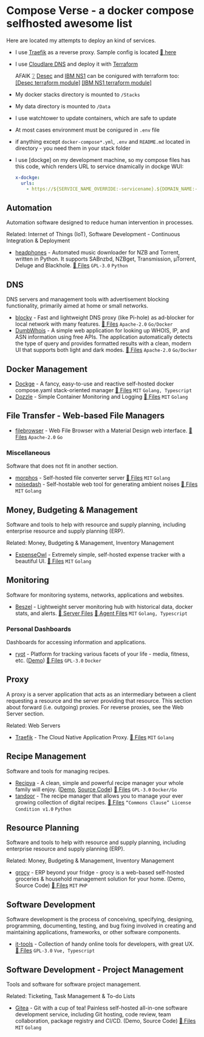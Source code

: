 # Compose Verse - a docker compose selfhosted awesome list

Here are located my attempts to deploy an kind of services.

- I use [Traefik](https://doc.traefik.io/traefik/) as a reverse proxy. Sample config is located [🔗 here](traefik/docker-compose.yml)
- I use [Cloudlare DNS](https://www.cloudflare.com/) and deploy it with [Terraform](https://www.terraform.io/)

  AFAIK [❔](https://www.wordnik.com/words/afaik) [Desec](https://desec.io/) and [IBM NS1](https://www.ibm.com/products/ns1-connect) can be conigured with terraform too: [\[Desec terraform module\]](https://registry.terraform.io/providers/Valodim/desec/latest/docs) [\[IBM NS1 terraform module\]](https://registry.terraform.io/providers/Valodim/desec/latest/docs)
- My docker stacks directory is mounted to `/Stacks`
- My data directory is mounted to `/Data`
- I use watchtower to update containers, which are safe to update
- At most cases environment must be conigured in `.env` file
- if anything except `docker-compose*.yml`, `.env` and `README.md` located in directory - you need them in your stack folder
- I use [dockge] on my development machine, so my compose files has this code, which renders URL to service dnamically in dockge WUI:

  ```yaml
  x-dockge:
    urls:
      - https://${SERVICE_NAME_OVERRIDE:-servicename}.${DOMAIN_NAME:-local}
  ```

## Automation

Automation software designed to reduce human intervention in processes.

Related: Internet of Things (IoT), Software Development - Continuous Integration & Deployment

- [headphones](https://github.com/rembo10/headphones) - Automated music downloader for NZB and Torrent, written in Python. It supports SABnzbd, NZBget, Transmission, µTorrent, Deluge and Blackhole.
  [🔗 Files](Stacks/headphones/docker-compose.yml)
  `GPL-3.0`
  `Python`

## DNS

DNS servers and management tools with advertisement blocking functionality, primarily aimed at home or small networks.

- [blocky](https://github.com/0xERR0R/blocky) - Fast and lightweight DNS proxy (like Pi-hole) as ad-blocker for local network with many features.
  [🔗 Files](Stacks/blocky/docker-compose.yml)
  `Apache-2.0`
  `Go/Docker`
- [DumbWhois](https://github.com/DumbWareio/DumbWhoIs) - A simple web application for looking up WHOIS, IP, and ASN information using free APIs. The application automatically detects the type of query and provides formatted results with a clean, modern UI that supports both light and dark modes.
  [🔗 Files](Stacks/dumbwhois/docker-compose.yml)
  `Apache-2.0`
  `Go/Docker`

## Docker Management

- [Dockge](https://github.com/louislam/dockge) - A fancy, easy-to-use and reactive self-hosted docker compose.yaml stack-oriented manager
  [🔗 Files](Stacks/dockge/docker-compose.yml)
  `MIT`
  `Golang, Typescript`
- [Dozzle](https://dozzle.dev/) - Simple Container Monitoring and Logging
  [🔗 Files](Stacks/dozzle/docker-compose.yml)
  `MIT`
  `Golang`

## File Transfer - Web-based File Managers

- [filebrowser](https://github.com/filebrowser/filebrowser) - Web File Browser with a Material Design web interface.
  [🔗 Files](Stacks/filebrowser/docker-compose.yml)
  `Apache-2.0`
  `Go`

### Miscellaneous

Software that does not fit in another section.

- [morphos](https://github.com/danvergara/morphos) - Self-hosted file converter server
  [🔗 Files](Stacks/morphos/docker-compose.yml)
  `MIT`
  `Golang`
- [noisedash](https://github.com/kaythomas0/noisedash) - Self-hostable web tool for generating ambient noises
  [🔗 Files](Stacks/noisedash/docker-compose.yml)
  `MIT`
  `Golang`

## Money, Budgeting & Management

Software and tools to help with resource and supply planning, including enterprise resource and supply planning (ERP).

Related: Money, Budgeting & Management, Inventory Management

- [ExpenseOwl](https://github.com/Tanq16/ExpenseOwl) - Extremely simple, self-hosted expense tracker with a beautiful UI.
  [🔗 Files](Stacks/expenseowl/docker-compose.yml)
  `MIT`
  `Golang`

## Monitoring

Software for monitoring systems, networks, applications and websites.

- [Beszel](https://github.com/henrygd/beszel) - Lightweight server monitoring hub with historical data, docker stats, and alerts.
  [🔗 Server Files](beszel-server/docker-compose.yml)
  [🔗 Agent Files](beszel-agent/docker-compose.yml)
  `MIT`
  `Golang, Typescript`

### Personal Dashboards

Dashboards for accessing information and applications.

- [ryot](https://github.com/ignisda/ryot) - Platform for tracking various facets of your life - media, fitness, etc. ([Demo](https://github.com/IgnisDa/ryot?tab=readme-ov-file#-demo))
  [🔗 Files](Stacks/ryot/docker-compose.yml)
  `GPL-3.0`
  `Docker`


## Proxy

A proxy is a server application that acts as an intermediary between a client requesting a resource and the server providing that resource. This section about forward (i.e. outgoing) proxies. For reverse proxies, see the Web Server section.

Related: Web Servers

- [Traefik](https://github.com/traefik/traefik) - The Cloud Native Application Proxy.
  [🔗 Files](Stacks/traefik/docker-compose.yml)
  `MIT`
  `Golang`

## Recipe Management

Software and tools for managing recipes.
- [Recipya](https://recipes.musicavis.ca) - A clean, simple and powerful recipe manager your whole family will enjoy. ([Demo](https://recipes.musicavis.ca/guide/login), [Source Code](https://github.com/reaper47/recipya))
  [🔗 Files](Stacks/recipya/docker-compose.yml)
  `GPL-3.0`
  `Docker/Go`
- [tandoor](https://tandoor.dev/) - The recipe manager that allows you to manage your ever growing collection of digital recipes.
  [🔗 Files](Stacks/tandoor/docker-compose.yml)
  `“Commons Clause” License Condition v1.0`
  `Python`

## Resource Planning

Software and tools to help with resource and supply planning, including enterprise resource and supply planning (ERP).

Related: Money, Budgeting & Management, Inventory Management

- [grocy](https://grocy.info/) - ERP beyond your fridge - grocy is a web-based self-hosted groceries & household management solution for your home. (Demo, Source Code)
  [🔗 Files](Stacks/grocy/docker-compose.yml)
  `MIT`
  `PHP`

## Software Development


Software development is the process of conceiving, specifying, designing, programming, documenting, testing, and bug fixing involved in creating and maintaining applications, frameworks, or other software components.

- [it-tools](https://github.com/CorentinTh/it-tools) - Collection of handy online tools for developers, with great UX.
  [🔗 Files](Stacks/it-tools/docker-compose.yml)
  `GPL-3.0`
  `Vue, Typescript`

## Software Development - Project Management

Tools and software for software project management.

Related: Ticketing, Task Management & To-do Lists

- [Gitea](https://about.gitea.com/) - Git with a cup of tea! Painless self-hosted all-in-one software development service, including Git hosting, code review, team collaboration, package registry and CI/CD. (Demo, Source Code)
  [🔗 Files](Stacks/gitea/docker-compose.yml)
  `MIT`
  `Golang`
